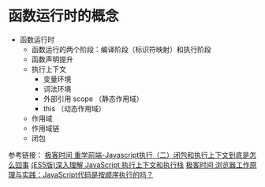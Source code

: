 # 函数运行时的概念

- 函数运行时
  - 函数运行的两个阶段：编译阶段（标识符映射）和执行阶段
  - 函数声明提升
  - 执行上下文
    - 变量环境
    - 词法环境
    - 外部引用 scope （静态作用域）
    - this （动态作用域）
  - 作用域
  - 作用域链
  - 闭包

参考链接：
[极客时间 重学前端-Javascript执行（二）闭包和执行上下文到底是怎么回事](https://time.geekbang.org/column/article/83302)
[(ES5版)深入理解 JavaScript 执行上下文和执行栈](https://mp.weixin.qq.com/s/IfLjuSVZorM_JT4u8Kffxg)
[极客时间 浏览器工作原理与实践：JavaScript代码是按顺序执行的吗？](https://time.geekbang.org/column/article/119046)